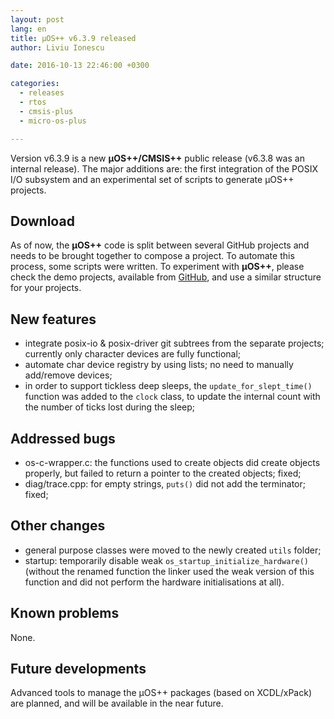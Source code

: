 ```yaml
---
layout: post
lang: en
title: µOS++ v6.3.9 released
author: Liviu Ionescu

date: 2016-10-13 22:46:00 +0300

categories:
  - releases
  - rtos
  - cmsis-plus
  - micro-os-plus

---
```


Version v6.3.9 is a new **µOS++/CMSIS++** public release (v6.3.8 was an internal release). The major additions are: the first integration of the POSIX I/O subsystem and an experimental set of scripts to generate µOS++ projects.

## Download

As of now, the **µOS++** code is split between several GitHub projects and needs to be brought together to compose a project.
To automate this process, some scripts were written. To experiment with **µOS++**, please check the demo projects, available from [GitHub](https://github.com/micro-os-plus/eclipse-demo-projects), and use a similar structure for your projects.

## New features

- integrate posix-io & posix-driver git subtrees from the separate projects; currently only character devices are fully functional;
- automate char device registry by using lists; no need to manually add/remove devices;
- in order to support tickless deep sleeps, the `update_for_slept_time()` function was added to the `clock` class, to update the internal count with the number of ticks lost during the sleep;

## Addressed bugs

- os-c-wrapper.c: the functions used to create objects did create objects properly, but failed to return a pointer to the created objects; fixed;
- diag/trace.cpp: for empty strings, `puts()` did not add the terminator; fixed;

## Other changes

- general purpose classes were moved to the newly created `utils` folder;
- startup: temporarily disable weak `os_startup_initialize_hardware()` (without the renamed function the linker used the weak version of this function and did not perform the hardware initialisations at all).


## Known problems

None.

## Future developments

Advanced tools to manage the µOS++ packages (based on XCDL/xPack) are planned, and will be available in the near future.
